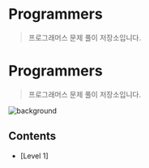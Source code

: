 # Programmers
> 프로그래머스 문제 풀이 저장소입니다.

# Programmers
> 프로그래머스 문제 풀이 저장소입니다.


![background](./background.png)



## Contents

* [Level 1]